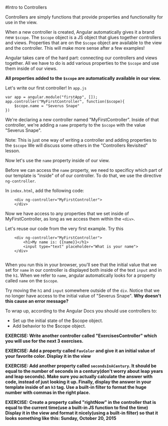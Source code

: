 #Intro to Controllers

Controllers are simply functions that provide properties and functionality for use in the view.

When a new controller is created, Angular automatically gives it a brand new `$scope`. The `$scope` object is a JS object that glues together controllers and views.  Properties that are on the `$scope` object are available to the view and the controller. This will make more sense after a few examples!


Angular takes care of the hard part: connecting our controllers and views together.  All we have to do is add various properties to the `$scope` and use them inside of our views.

**All properties added to the `$scope` are automatically available in our view.**

Let's write our first controller! In `app.js`

```
var app = angular.module("firstApp", []);
app.controller("MyFirstController", function($scope){
	$scope.name = "Severus Snape"
})
```

We're declaring a new controller named "MyFirstController".  Inside of that controller, we're adding a `name` property to the `$scope` with the value "Severus Snape". 

Note: This is just one way of writing a controller and adding properties to the `$scope` We will discuss some others in the "Controllers Revisited" lesson.

Now let's use the `name` property inside of our view.

Before we can access the `name` property, we need to specificy which part of our template is "inside" of of our controller.  To do that, we use the directive `ng-controller`.

In `index.html`, add the following code:

```
	<div ng-controller="MyFirstController">
	</div>
```

Now we have access to any properties that we set inside of MyFirstController, as long as we access them within the `<div>`.

Let's reuse our code from the very first example.  Try this

```
	<div ng-controller="MyFirstController">
		<h1>My name is: {{name}}</h1>
		<input type="text" placeholder="What is your name">
	</div>
	
```	

When you run this in your browser, you'll see that the initial value that we set for `name` in our controller is displayed both inside of the text `input` and in the `h1`.  When we refer to `name`, angular automatically looks for a property called `name` on the `$scope`.

Try moving the `h1` and `input` somewhere outside of the `div`.  Notice that we no longer have access to the initial value of "Severus Snape".  **Why doesn't this cause an error message?**

To wrap up, according to the Angular Docs you should use controllers to: 

* Set up the initial state of the $scope object.
* Add behavior to the $scope object.

**EXERCISE: Write another controller called "ExercisesController" which you will use for the next 3 exercises.**

**EXERCISE: Add a property called `FavColor` and give it an initial value of your favorite color.  Display it in the view**

**EXERCISE: Add another property called `secondsInACentury`.  It should be equal to the number of seconds in a century(don't worry about leap years and leap seconds).  Make sure you actually calculate the answer with code, instead of just looking it up.  Finally, display the answer in your template inside of an `h3` tag.  Use a built-in filter to format the huge number with commas in the right place.**
  
**EXERCISE: Create a property called "rightNow" in the controller that is equal to the current time(use a built-in JS function to find the time)  Display it in the view and format it nicely(using a built-in filter) so that it looks something like this: Sunday, October 20, 2015**
